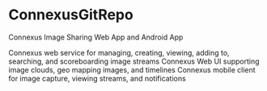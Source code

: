 ConnexusGitRepo
===============

Connexus Image Sharing Web App and Android App

Connexus web service for managing, creating, viewing, adding to, searching, and scoreboarding image streams
Connexus Web UI supporting image clouds, geo mapping images, and timelines
Connexus mobile client for image capture, viewing streams, and notifications

